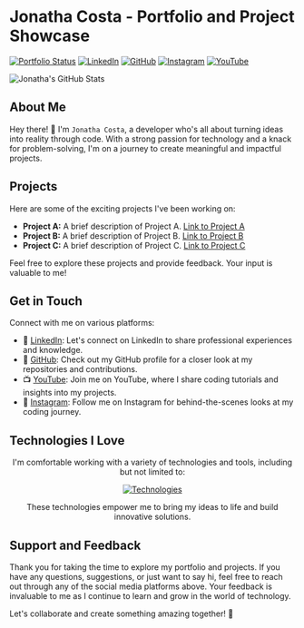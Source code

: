 # Jonatha Costa - Portfolio and Project Showcase

[![Portfolio Status](https://img.shields.io/website-up-down-green-red/http/monip.org.svg)](www.google.com)
[![LinkedIn](https://img.shields.io/badge/LinkedIn-0077B5?style=for-the-badge&logo=linkedin&logoColor=white)](instagram.com)
[![GitHub](https://img.shields.io/badge/GitHub-100000?style=for-the-badge&logo=github&logoColor=white)](instagram.com)
[![Instagram](https://img.shields.io/badge/Instagram-E4405F?style=for-the-badge&logo=instagram&logoColor=white)](instagram.com)
[![YouTube](https://img.shields.io/badge/YouTube-FF0000?style=for-the-badge&logo=youtube&logoColor=white)](youtube.com)


![Jonatha's GitHub Stats](https://github-readme-stats.vercel.app/api?username=JonathaWRDCosta&show_icons=true&theme=gruvbox)

## About Me

Hey there! 👋 I'm `Jonatha Costa`, a developer who's all about turning ideas into reality through code. With a strong passion for technology and a knack for problem-solving, I'm on a journey to create meaningful and impactful projects.

## Projects

Here are some of the exciting projects I've been working on:

- **Project A:** A brief description of Project A. [Link to Project A](#)
- **Project B:** A brief description of Project B. [Link to Project B](#)
- **Project C:** A brief description of Project C. [Link to Project C](#)

Feel free to explore these projects and provide feedback. Your input is valuable to me!

## Get in Touch

Connect with me on various platforms:

- 💼 [LinkedIn](instagram.com): Let's connect on LinkedIn to share professional experiences and knowledge.
- 🐙 [GitHub](instagram.com): Check out my GitHub profile for a closer look at my repositories and contributions.
- 📺 [YouTube](youtube.com): Join me on YouTube, where I share coding tutorials and insights into my projects.
- 📸 [Instagram](instagram.com): Follow me on Instagram for behind-the-scenes looks at my coding journey.


## Technologies I Love

<p align="center">
  I'm comfortable working with a variety of technologies and tools, including but not limited to:
</p>

<p align="center">
  <a href="https://skillicons.dev">
    <img src="https://skillicons.dev/icons?i=c,py,vim,linux,bash,js,html,css,sass" alt="Technologies" />
  </a>
</p>

<p align="center">
  These technologies empower me to bring my ideas to life and build innovative solutions.
</p>


## Support and Feedback

Thank you for taking the time to explore my portfolio and projects. If you have any questions, suggestions, or just want to say hi, feel free to reach out through any of the social media platforms above. Your feedback is invaluable to me as I continue to learn and grow in the world of technology.

Let's collaborate and create something amazing together! 🚀

